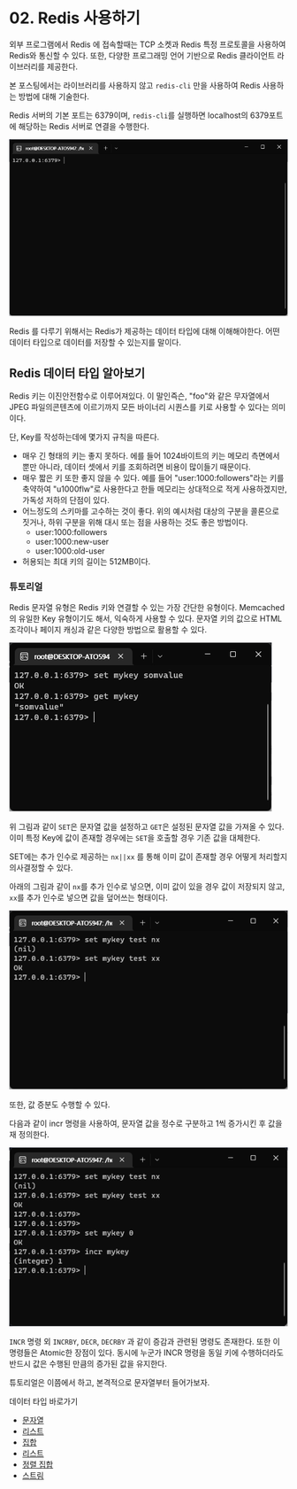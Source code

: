 # 02. Redis 사용하기

외부 프로그램에서 Redis 에 접속할때는 TCP 소켓과 Redis 특정 프로토콜을 사용하여 Redis와 통신할 수 있다. 또한, 다양한 프로그래밍 언어 기반으로 Redis 클라이언트 라이브러리를 제공한다.

본 포스팅에서는 라이브러리를 사용하지 않고 `redis-cli` 만을 사용하여 Redis 사용하는 방법에 대해 기술한다.

Redis 서버의 기본 포트는 6379이며, `redis-cli`를 실행하면 localhost의 6379포트에 해당하는 Redis 서버로 연결을 수행한다.

![img_12.png](img_12.png)

Redis 를 다루기 위해서는 Redis가 제공하는 데이터 타입에 대해 이해해야한다. 어떤 데이터 타입으로 데이터를 저장할 수 있는지를 말이다.

## Redis 데이터 타입 알아보기

Redis 키는 이진안전함수로 이루어져있다. 이 말인즉슨, "foo"와 같은 무자열에서 JPEG 파일의콘텐츠에 이르기까지 모든 바이너리 시퀀스를 키로 사용할 수 있다는 의미이다.

단, Key를 작성하는데에 몇가지 규칙을 따른다.

- 매우 긴 형태의 키는 좋지 못하다. 에를 들어 1024바이트의 키는 메모리 측면에서 뿐만 아니라, 데이터 셋에서 키를 조회하려면 비용이 많이들기 때문이다.
- 매우 짧은 키 또한 좋지 않을 수 있다. 예를 들어 "user:1000:followers"라는 키를 축약하여 "u1000flw"로 사용한다고 한들 메모리는 상대적으로 적게 사용하겠지만, 가독성 저하의 단점이 있다.
- 어느정도의 스키마를 고수하는 것이 좋다. 위의 예시처럼 대상의 구분을 콜론으로 짓거나, 하위 구분을 위해 대시 또는 점을 사용하는 것도 좋은 방법이다.
  - user:1000:followers
  - user:1000:new-user
  - user:1000:old-user
- 허용되는 최대 키의 길이는 512MB이다.

### 튜토리얼

Redis 문자열 유형은 Redis 키와 연결할 수 있는 가장 간단한 유형이다. Memcached의 유일한 Key 유형이기도 해서, 익숙하게 사용할 수 있다.
문자열 키의 값으로 HTML 조각이나 페이지 캐싱과 같은 다양한 방법으로 활용할 수 있다.

![img_13.png](img_13.png)

위 그림과 같이 `SET`은 문자열 값을 설정하고 `GET`은 설정된 문자열 값을 가져올 수 있다. 이미 특정 Key에 값이 존재할 경우에는 `SET`을 호출할 경우 기존 값을 대체한다.

SET에는 추가 인수로 제공하는 `nx||xx` 를 통해 이미 값이 존재할 경우 어떻게  처리할지 의사결정할 수 있다.

아래의 그림과 같이 `nx`를 추가 인수로 넣으면, 이미 값이 있을 경우 값이 저장되지 않고, `xx`를 추가 인수로 넣으면 값을 덮어쓰는 형태이다.

![img_14.png](img_14.png)

또한, 값 증분도 수행할 수 있다.

다음과 같이 incr 명령을 사용하여, 문자열 값을 정수로 구분하고 1씩 증가시킨 후 값을 재 정의한다.

![img_15.png](img_15.png)

`INCR` 명령 외 `INCRBY`, `DECR`, `DECRBY` 과 같이 증감과 관련된 명령도 존재한다. 또한 이 명령들은 Atomic한 장점이 있다.
동시에 누군가 INCR 명령을 동일 키에 수행하더라도 반드시 값은 수행된 만큼의 증가된 값을 유지한다.

튜토리얼은 이쯤에서 하고, 본격적으로 문자열부터 들어가보자.

데이터 타입 바로가기
- [문자열](02-01.문자열.md)
- [리스트](02-02.리스트.md)
- [집합](02-03.집합.md)
- [리스트](02-04.해시.md)
- [정렬 집합](02-05.정렬_집합.md)
- [스트림](02-06.스트림.md)